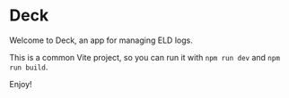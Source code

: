 # Deck

Welcome to Deck, an app for managing ELD logs.

This is a common Vite project, so you can run it with `npm run dev` and `npm run build`.

Enjoy!
